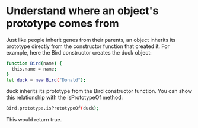 # Understand where an object's prototype comes from

Just like people inherit genes from their parents, an object inherits its prototype directly from the constructor function that created it. For example, here the Bird constructor creates the duck object:

```sh
function Bird(name) {
  this.name = name;
}
let duck = new Bird("Donald");
```
duck inherits its prototype from the Bird constructor function. You can show this relationship with the isPrototypeOf method:

```sh
Bird.prototype.isPrototypeOf(duck);
```

This would return true.